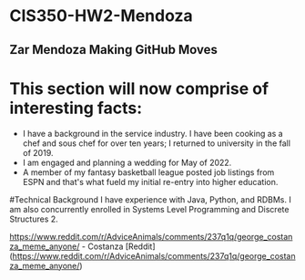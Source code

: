 # CIS350-HW2-Mendoza
## Zar Mendoza Making GitHub Moves
# This section will now comprise of interesting facts:
* I have a background in the service industry. I have been cooking as a chef and sous chef for over ten years; I returned to university in the fall of 2019. 
* I am engaged and planning a wedding for May of 2022. 
* A member of my fantasy basketball league posted job listings from ESPN and that's what fueld my initial re-entry into higher education. 

#Technical Background
I have experience with Java, Python, and RDBMs. I am also concurrently enrolled in Systems Level Programming and Discrete Structures 2. 

https://www.reddit.com/r/AdviceAnimals/comments/237q1q/george_costanza_meme_anyone/ - Costanza [Reddit] (https://www.reddit.com/r/AdviceAnimals/comments/237q1q/george_costanza_meme_anyone/)

